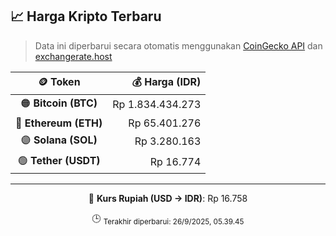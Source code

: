 

<!-- HARGA_KRIPTO -->
## 📈 Harga Kripto Terbaru

> Data ini diperbarui secara otomatis menggunakan [CoinGecko API](https://www.coingecko.com/) dan [exchangerate.host](https://exchangerate.host/)

<div align="center">

| 🪙 Token | 💰 Harga (IDR) |
|:------:|---------------:|
| 🟠 **Bitcoin (BTC)**   | Rp 1.834.434.273 |
| 🔵 **Ethereum (ETH)**  | Rp 65.401.276 |
| 🟣 **Solana (SOL)**    | Rp 3.280.163 |
| 🟢 **Tether (USDT)**   | Rp 16.774 |

---

💱 **Kurs Rupiah (USD → IDR)**: Rp 16.758

🕒 <sub>Terakhir diperbarui: 26/9/2025, 05.39.45</sub>

</div>
<!-- /HARGA_KRIPTO -->